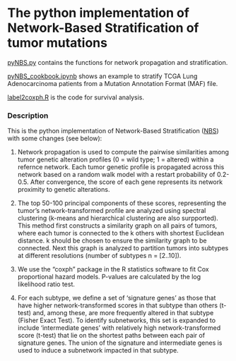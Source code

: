 # The python implementation of Network-Based Stratification of tumor mutations

[pyNBS.py](./pyNBS.py) contains the functions for network propagation and stratification. 

[pyNBS_cookbook.ipynb](./pyNBS_cookbook.ipynb) shows an example to stratify TCGA Lung Adenocarcinoma patients from a Mutation Annotation Format (MAF) file.

[label2coxph.R](./label2coxph.R) is the code for survival analysis.

### Description
This is the python implementation of Network-Based Stratification ([NBS](https://www.nature.com/nmeth/journal/v10/n11/full/nmeth.2651.html)) with some changes (see below):

1. Network propagation is used to compute the pairwise similarities among tumor genetic alteration profiles (0 = wild type; 1 = altered) within a refernce network. Each tumor genetic profile is propagated across this network based on a random walk model with a restart probability of 0.2-0.5. After convergence, the score of each gene represents its network proximity to genetic alterations.

2. The top 50-100 principal components of these scores, representing the tumor’s network-transformed profile are analyzed using spectral clustering (k-means and hierarchical clustering are also surpported). This method first constructs a similarity graph on all pairs of tumors, where each tumor is connected to the k others with shortest Euclidean distance. k should be chosen to ensure the similarity graph to be connected. Next this graph is analyzed to partition tumors into subtypes at different resolutions (number of subtypes n = [2..10]).

3. We use the “coxph” package in the R statistics software to fit Cox proportional hazard models. P-values are calculated by the log likelihood ratio test. 

4. For each subtype, we define a set of ‘signature genes’ as those that have higher network-transformed scores in that subtype than others (t-test) and, among these, are more frequently altered in that subtype (Fisher Exact Test). To identify subnetworks, this set is expanded to include ‘intermediate genes’ with relatively high network-transformed score (t-test) that lie on the shortest paths between each pair of signature genes. The union of the signature and intermediate genes is used to induce a subnetwork impacted in that subtype.
